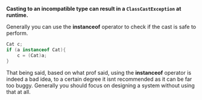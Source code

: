 **Casting to an incompatible type can result in a `ClassCastException` at runtime.**

Generally you can use the **instanceof** operator to check if the cast is safe to perform.
```java
Cat c;
if (a instanceof Cat){
    c = (Cat)a;
}

```

That being said, based on what prof said, using the **instanceof** operator is indeed a bad idea, to a certain degree it isnt recommended as it can be far too buggy. Generally you should focus on designing a system without using that at all.

